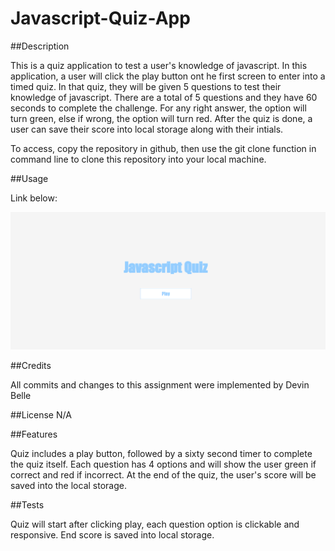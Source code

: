 # Javascript-Quiz-App

##Description

This is a quiz application to test a user's knowledge of javascript. In this application, a user will click the play button ont he first screen to enter into a timed quiz. In that quiz, they will be given 5 questions to test their knowledge of javascript. There are a total of 5 questions and they have 60 seconds to complete the challenge. For any right answer, the option will turn green, else if wrong, the option will turn red. After the quiz is done, a user can save their score into local storage along with their intials. 

To access, copy the repository in github, then use the git clone function in command line to clone this repository into your local machine.

##Usage

Link below:

![Screenshot](javascript-quiz.png)




##Credits

All commits and changes to this assignment were implemented by Devin Belle

##License N/A

##Features

Quiz includes a play button, followed by a sixty second timer to complete the quiz itself. Each question has 4 options and will show the user green if correct and red if incorrect. At the end of the quiz, the user's score will be saved into the local storage.

##Tests

Quiz will start after clicking play, each question option is clickable and responsive. End score is saved into local storage. 
